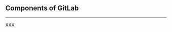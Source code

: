 <!-- .slide: class="vertical-center" -->

<i class="fa-duotone fa-network-wired fa-8x fa-duotone-colors" style="float: right; color: grey;"></i>

## Components of GitLab

---

XXX